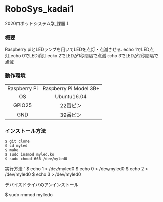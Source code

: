 # RoboSys_kadai1

2020ロボットシステム学_課題１

### 概要
Raspberry piとLEDランプを用いてLEDを点灯・点滅させる.
echo 1でLED点灯,echo 0でLED消灯
echo 2でLEDが1秒間隔で点滅
echo 3でLEDが2秒間隔で点滅


### 動作環境
|||
|:--:|:--:|
| Raspberry Pi | Raspberry Pi Model 3B+ |
| OS | Ubuntu16.04 |
| GPIO25 | 22番ピン |
| GND | 39番ピン |

### インストール方法
```
$ git clone 
$ cd myled
$ make
$ sudo insmod myled.ko
$ sudo chmod 666 /dev/myled0
```
実行方法
`
$ echo 1 > /dev/myled0
$ echo 0 > /dev/myled0
$ echo 2 > /dev/myled0
$ echo 3 > /dev/myled0


デバイスドライバのアンインストール

$ sudo rmmod mylledo

